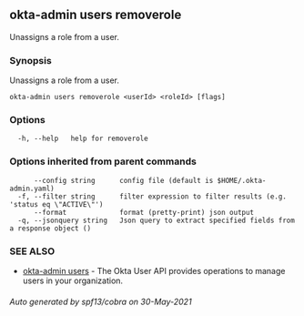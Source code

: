 ## okta-admin users removerole

Unassigns a role from a user.

### Synopsis

Unassigns a role from a user.

```
okta-admin users removerole <userId> <roleId> [flags]
```

### Options

```
  -h, --help   help for removerole
```

### Options inherited from parent commands

```
      --config string      config file (default is $HOME/.okta-admin.yaml)
  -f, --filter string      filter expression to filter results (e.g. 'status eq \"ACTIVE\"')
      --format             format (pretty-print) json output
  -q, --jsonquery string   Json query to extract specified fields from a response object ()
```

### SEE ALSO

* [okta-admin users](okta-admin_users.md)	 - The Okta User API provides operations to manage users in your organization.

###### Auto generated by spf13/cobra on 30-May-2021
